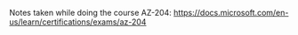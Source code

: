 
Notes taken while doing the course AZ-204: https://docs.microsoft.com/en-us/learn/certifications/exams/az-204

